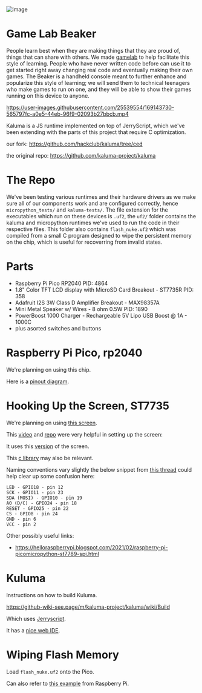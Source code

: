 ![image](https://user-images.githubusercontent.com/27078897/164332709-5167cbc6-32a4-49e7-8eef-5b4c7a7e7dd5.png)

# Game Lab Beaker
People learn best when they are making things that they are proud of, things that can share with others. We made [gamelab](https://github.com/hackclub/game-lab) to help facilitate this style of learning. People who have never written code before can use it to get started right away changing real code and eventually making their own games. The Beaker is a handheld console meant to further enhance and popularize this style of learning; we will send them to technical teenagers who make games to run on one, and they will be able to show their games running on this device to anyone.

https://user-images.githubusercontent.com/25539554/169143730-565797fc-a0e5-44eb-96f9-02093b27bbcb.mp4

Kaluma is a JS runtime implemented on top of JerryScript, which we've been extending with the parts of this project that require C optimization.

our fork:
https://github.com/hackclub/kaluma/tree/ced

the original repo:
https://github.com/kaluma-project/kaluma

# The Repo
We've been testing various runtimes and their hardware drivers as we make sure all of our components work and are configured correctly, hence `micropython_tests/` and `kaluma-tests/`. The file extension for the executables which run on these devices is `.uf2`, the `uf2/` folder contains the kaluma and micropython runtimes we've used to run the code in their respective files. This folder also contains `flash_nuke.uf2` which was compiled from a small C program designed to wipe the persistent memory on the chip, which is useful for recoverring from invalid states.

# Parts

- Raspberry Pi Pico RP2040 PID: 4864
- 1.8" Color TFT LCD display with MicroSD Card Breakout - ST7735R PID: 358
- Adafruit I2S 3W Class D Amplifier Breakout - MAX98357A
- Mini Metal Speaker w/ Wires - 8 ohm 0.5W PID: 1890
- PowerBoost 1000 Charger - Rechargeable 5V Lipo USB Boost @ 1A - 1000C
- plus asorted switches and buttons

# Raspberry Pi Pico, rp2040

We're planning on using this chip.

Here is a [pinout diagram](https://datasheets.raspberrypi.com/pico/Pico-R3-A4-Pinout.pdf).

# Hooking Up the Screen, ST7735

We're planning on using [this screen](https://learn.adafruit.com/1-8-tft-display/breakout-pinouts).

This [video](https://www.youtube.com/watch?v=9rDXPcwuXLA) and [repo](https://github.com/stechiez/raspberrypi-pico) were very helpful in setting up the screen:

It uses this [version](https://www.banggood.in/1_44-Inch-TFT-SPI-Serial-Port-LCD-Module-Colorful-Screen-Display-Module-LCD-Screen-ST7735-Drive-p-1903603.html?warehouse=CN&ID=0&p=09122211383184201706&custlinkid=1784032&cur_warehouse=CN) of the screen. 

This [c library](https://github.com/bablokb/pico-st7735) may also be relevant.

Naming conventions vary slightly the below snippet from [this thread](https://forums.raspberrypi.com/viewtopic.php?t=212810) could help clear up some confusion here:

```
LED - GPIO18 - pin 12
SCK - GPIO11 - pin 23
SDA (MOSI) - GPIO10 - pin 19
A0 (D/C) - GPIO24 - pin 18
RESET - GPIO25 - pin 22
CS - GPIO8 - pin 24
GND - pin 6
VCC - pin 2
```

Other possibly useful links:

- https://helloraspberrypi.blogspot.com/2021/02/raspberry-pi-picomicropython-st7789-spi.html

# Kuluma

Instructions on how to build Kuluma.

https://github-wiki-see.page/m/kaluma-project/kaluma/wiki/Build

Which uses [Jerryscript](https://jerryscript.net/).

It has a [nice web IDE](https://kalumajs.org/ide/).

# Wiping Flash Memory

Load `flash_nuke.uf2` onto the Pico.

Can also refer to [this example](https://github.com/raspberrypi/pico-examples/blob/master/flash/nuke/nuke.c) from Raspberry Pi.



